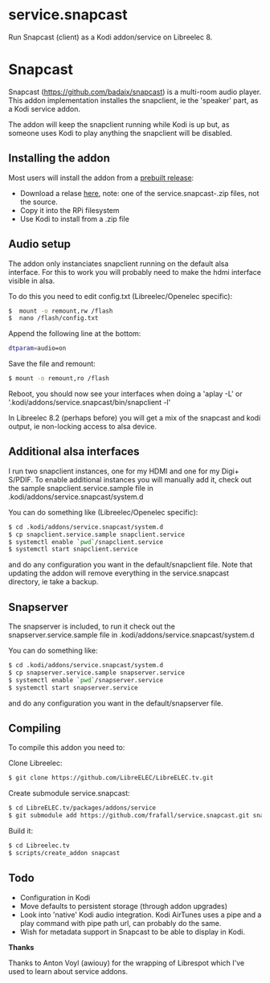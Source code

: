 # service.snapcast
Run Snapcast (client) as a Kodi addon/service on Libreelec 8.

Snapcast
========
Snapcast (https://github.com/badaix/snapcast) is a multi-room audio player.
This addon implementation installes the snapclient, ie the 'speaker' part,
as a Kodi service addon.

The addon will keep the snapclient running while Kodi is up but, as someone
uses Kodi to play anything the snapclient will be disabled.

Installing the addon
--------------------
Most users will install the addon from a [prebuilt release](http://kodi.wiki/view/HOW-TO:Install_add-ons_from_zip_files):

* Download a relase [here](https://github.com/frafall/service.snapcast/releases), note: one of the service.snapcast-<version>.zip files, not the source.
* Copy it into the RPi filesystem
* Use Kodi to install from a .zip file

Audio setup
-----------
The addon only instanciates snapclient running on the default alsa
interface. For this to work you will probably need to make the hdmi
interface visible in alsa.

To do this you need to edit config.txt (Libreelec/Openelec specific):
```sh
$  mount -o remount,rw /flash
$  nano /flash/config.txt
```
Append the following line at the bottom:
```sh
dtparam=audio=on
```
Save the file and remount:
```sh
$ mount -o remount,ro /flash
```
Reboot, you should now see your interfaces when doing a 'aplay -L' or '.kodi/addons/service.snapcast/bin/snapclient -l'

In Libreelec 8.2 (perhaps before) you will get a mix of the snapcast and kodi output, ie non-locking access to alsa device.

Additional alsa interfaces
--------------------------
I run two snapclient instances, one for my HDMI and one for my Digi+ S/PDIF.
To enable additional instances you will manually add it, check out the sample
snapclient.service.sample file in .kodi/addons/service.snapcast/system.d

You can do something like (Libreelec/Openelec specific):
```sh
$ cd .kodi/addons/service.snapcast/system.d
$ cp snapclient.service.sample snapclient.service
$ systemctl enable `pwd`/snapclient.service
$ systemctl start snapclient.service
```
and do any configuration you want in the default/snapclient file. Note that 
updating the addon will remove everything in the service.snapcast directory, ie take a backup.

Snapserver
----------
The snapserver is included, to run it check out the snapserver.service.sample
file in .kodi/addons/service.snapcast/system.d

You can do something like:
```sh
$ cd .kodi/addons/service.snapcast/system.d
$ cp snapserver.service.sample snapserver.service
$ systemctl enable `pwd`/snapserver.service
$ systemctl start snapserver.service
```
and do any configuration you want in the default/snapserver file.

Compiling
---------
To compile this addon you need to:

Clone Libreelec:
```sh
$ git clone https://github.com/LibreELEC/LibreELEC.tv.git
```

Create submodule service.snapcast:
```sh
$ cd LibreELEC.tv/packages/addons/service
$ git submodule add https://github.com/frafall/service.snapcast.git snapcast
```
Build it:
```sh
$ cd Libreelec.tv
$ scripts/create_addon snapcast
```

Todo
----

 - Configuration in Kodi
 - Move defaults to persistent storage (through addon upgrades)
 - Look into 'native' Kodi audio integration. Kodi AirTunes uses a pipe and a play 
   command with pipe path url, can probably do the same.
 - Wish for metadata support in Snapcast to be able to display in Kodi.

**Thanks**

Thanks to Anton Voyl (awiouy) for the wrapping of Librespot
which I've used to learn about service addons.
